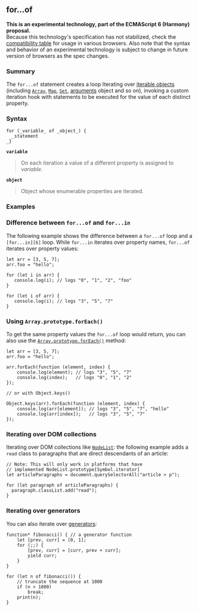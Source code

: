 ## for...of

**This is an experimental technology, part of the ECMAScript 6 (Harmony) proposal.**  
Because this technology's specification has not stabilized, check the [compatibility table][0] for usage in various browsers. Also note that the syntax and behavior of an experimental technology is subject to change in future version of browsers as the spec changes.

### Summary

The `for...of` statement creates a loop Iterating over [iterable objects][1] (including [`Array`][2], [`Map`][3], [`Set`][4], [arguments][5] object and so on), invoking a custom iteration hook with statements to be executed for the value of each distinct property.

### Syntax

    for (_variable_ of _object_) {
      _statement
    _}
    

**`variable`**

> On each iteration a value of a different property is assigned to _variable_.

**`object`**

> Object whose enumerable properties are iterated.

### Examples

### Difference between `for...of` and `for...in`

The following example shows the difference between a `for...of` loop and a `[for...in][6]` loop. While `for...in` iterates over property names, `for...of` iterates over property values:

    let arr = [3, 5, 7];
    arr.foo = "hello";
    
    for (let i in arr) {
       console.log(i); // logs "0", "1", "2", "foo"
    }
    
    for (let i of arr) {
       console.log(i); // logs "3", "5", "7"
    }
    

### Using `Array.prototype.forEach()`

To get the same property values the `for...of` loop would return, you can also use the [`Array.prototype.forEach()`][7] method:

    let arr = [3, 5, 7];
    arr.foo = "hello";
    
    arr.forEach(function (element, index) {
        console.log(element); // logs "3", "5", "7"
        console.log(index);   // logs "0", "1", "2"
    });
    
    // or with Object.keys()
    
    Object.keys(arr).forEach(function (element, index) {
        console.log(arr[element]); // logs "3", "5", "7", "hello"
        console.log(arr[index]);   // logs "3", "5", "7"
    });

### Iterating over DOM collections

Iterating over DOM collections like [`NodeList`][8]: the following example adds a `read` class to paragraphs that are direct descendants of an article:

    // Note: This will only work in platforms that have
    // implemented NodeList.prototype[Symbol.iterator]
    let articleParagraphs = document.querySelectorAll("article > p");
    
    for (let paragraph of articleParagraphs) {
      paragraph.classList.add("read");
    }
    

### Iterating over generators

You can also iterate over [generators][9]:

    function* fibonacci() { // a generator function
        let [prev, curr] = [0, 1];
        for (;;) {
            [prev, curr] = [curr, prev + curr];
            yield curr;
        }
    }
    
    for (let n of fibonacci()) {
        // truncate the sequence at 1000
        if (n > 1000)
            break;
        print(n);
    }
    



[0]: #Browser_compatibility
[1]: https://developer.mozilla.orghttps://developer.mozilla.org/en/docs/Web/JavaScript/Guide/iterable
[2]: https://developer.mozilla.org/en/docs/Web/JavaScript/Reference/Global_Objects/Array "The JavaScript Array global object is a constructor for arrays, which are high-level, list-like objects."
[3]: https://developer.mozilla.org/en/docs/Web/JavaScript/Reference/Global_Objects/Map "The Map object is a simple key/value map. Any value (both objects and primitive values) may be used as either a key or a value."
[4]: https://developer.mozilla.org/en/docs/Web/JavaScript/Reference/Global_Objects/Set "The Set object lets you store unique values of any type, whether primitive values or object references."
[5]: https://developer.mozilla.orghttps://developer.mozilla.org/en/docs/Web/JavaScript/Reference/Functions_and_function_scope/arguments
[6]: https://developer.mozilla.org/en/docs/Web/JavaScript/Reference/Statements/for...in "en-US/docs/JavaScript/Reference/Statements/for...in"
[7]: https://developer.mozilla.org/en/docs/Web/JavaScript/Reference/Global_Objects/Array/forEach "The forEach() method executes a provided function once per array element."
[8]: https://developer.mozilla.org/en/docs/Web/API/NodeList "NodeList objects are collections of nodes such as those returned by Node.childNodes and the document.querySelectorAll method."
[9]: https://developer.mozilla.org/en/docs/Web/JavaScript/Reference/Statements/function*